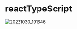 # reactTypeScript

![20221030_191646](https://user-images.githubusercontent.com/75942405/198873566-98613c7b-111b-4f5b-bd68-716d17044eb8.png)
